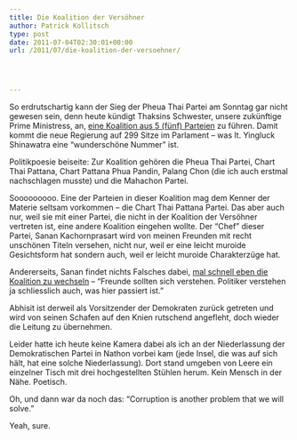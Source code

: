 ```yaml
---
title: Die Koalition der Versöhner
author: Patrick Kollitsch
type: post
date: 2011-07-04T02:30:01+00:00
url: /2011/07/die-koalition-der-versoehner/




---
```

So erdrutschartig kann der Sieg der Pheua Thai Partei am Sonntag gar nicht gewesen sein, denn heute kündigt Thaksins Schwester, unsere zukünftige Prime Ministress, an, [eine Koalition aus 5 (fünf) Parteien][1] zu führen. Damit kommt die neue Regierung auf 299 Sitze im Parlament &#8211; was lt. Yingluck Shinawatra eine &#8220;wunderschöne Nummer&#8221; ist. 

Politikpoesie beiseite: Zur Koalition gehören die Pheua Thai Partei, Chart Thai Pattana, Chart Pattana Phua Pandin, Palang Chon (die ich auch erstmal nachschlagen musste) und die Mahachon Partei. 

Sooooooooo. Eine der Parteien in dieser Koalition mag dem Kenner der Materie seltsam vorkommen &#8211; die Chart Thai Pattana Partei. Das aber auch nur, weil sie mit einer Partei, die nicht in der Koalition der Versöhner vertreten ist, eine andere Koalition eingehen wollte. Der &#8220;Chef&#8221; dieser Partei, Sanan Kachornprasart wird von meinen Freunden mit recht unschönen Titeln versehen, nicht nur, weil er eine leicht muroide Gesichtsform hat sondern auch, weil er leicht muroide Charakterzüge hat. 

Andererseits, Sanan findet nichts Falsches dabei, [mal schnell eben die Koalition zu wechseln][2] &#8211; &#8220;Freunde sollten sich verstehen. Politiker verstehen ja schliesslich auch, was hier passiert ist.&#8221;

Abhisit ist derweil als Vorsitzender der Demokraten zurück getreten und wird von seinen Schafen auf den Knien rutschend angefleht, doch wieder die Leitung zu übernehmen. 

Leider hatte ich heute keine Kamera dabei als ich an der Niederlassung der Demokratischen Partei in Nathon vorbei kam (jede Insel, die was auf sich hält, hat eine solche Niederlassung). Dort stand umgeben von Leere ein einzelner Tisch mit drei hochgestellten Stühlen herum. Kein Mensch in der Nähe. Poetisch.

Oh, und dann war da noch das: &#8220;Corruption is another problem that we will solve.&#8221;

Yeah, sure.

 [1]: http://www.nationmultimedia.com/2011/07/04/national/Yingluck-announces-five-party-coalition-30159412.html
 [2]: http://www.nationmultimedia.com/home/Sanan-hopes-Bhum-Jai-Thai-will-understand-Chart-Th-30159424.html